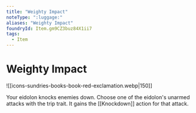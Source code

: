 ```yaml
---
title: "Weighty Impact"
noteType: ":luggage:"
aliases: "Weighty Impact"
foundryId: Item.gm9CZ3buz84X1ii7
tags:
  - Item
---
```


# Weighty Impact
![[icons-sundries-books-book-red-exclamation.webp|150]]

Your eidolon knocks enemies down. Choose one of the eidolon's unarmed attacks with the trip trait. It gains the [[Knockdown]] action for that attack.

